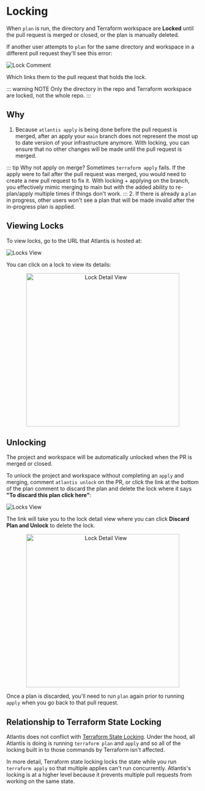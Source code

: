 # Locking
When `plan` is run, the directory and Terraform workspace are **Locked** until the pull request is merged or closed, or the plan is manually deleted.

If another user attempts to `plan` for the same directory and workspace in a different pull request
they'll see this error:

![Lock Comment](./images/lock-comment.png)

Which links them to the pull request that holds the lock.

::: warning NOTE
Only the directory in the repo and Terraform workspace are locked, not the whole repo.
:::


## Why
1. Because `atlantis apply` is being done before the pull request is merged, after
an apply your `main` branch does not represent the most up to date version of your infrastructure
anymore. With locking, you can ensure that no other changes will be made until the
pull request is merged.

::: tip Why not apply on merge?
Sometimes `terraform apply` fails. If the apply were to fail after the pull
request was merged, you would need to create a new pull request to fix it.
With locking + applying on the branch, you effectively mimic merging to main
but with the added ability to re-plan/apply multiple times if things don't work.
:::
2. If there is already a `plan` in progress, other users won't see a plan that
will be made invalid after the in-progress plan is applied.

## Viewing Locks
To view locks, go to the URL that Atlantis is hosted at:

![Locks View](./images/locks-ui.png)

You can click on a lock to view its details:

<p align="center">
    <img src="./images/lock-detail-ui.png" alt="Lock Detail View" height="400px">
</p>

## Unlocking
The project and workspace will be automatically unlocked when the PR is merged or closed.

To unlock the project and workspace without completing an `apply` and merging, comment `atlantis unlock` on the PR,
or click the link at the bottom of the plan comment to discard the plan and delete the lock where
it says **"To discard this plan click here"**:

![Locks View](./images/lock-delete-comment.png)

The link will take you to the lock detail view where you can click **Discard Plan and Unlock**
to delete the lock.

<p align="center">
    <img src="./images/lock-detail-ui.png" alt="Lock Detail View" height="400px">
</p>

Once a plan is discarded, you'll need to run `plan` again prior to running `apply` when you go back to that pull request.

## Relationship to Terraform State Locking
Atlantis does not conflict with [Terraform State Locking](https://developer.hashicorp.com/terraform/language/state/locking). Under the hood, all
Atlantis is doing is running `terraform plan` and `apply` and so all of the
locking built in to those commands by Terraform isn't affected.

In more detail, Terraform state locking locks the state while you run `terraform apply`
so that multiple applies can't run concurrently. Atlantis's locking is at a higher
level because it prevents multiple pull requests from working on the same state.

